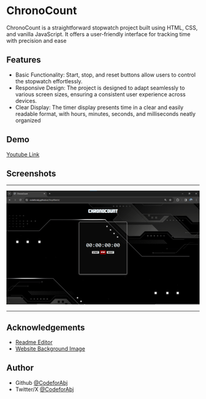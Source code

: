 
# ChronoCount

ChronoCount is a straightforward stopwatch project built using HTML, CSS, and vanilla JavaScript. It offers a user-friendly interface for tracking time with precision and ease

## Features
- Basic Functionality: Start, stop, and reset buttons allow users to control the stopwatch effortlessly.
- Responsive Design: The project is designed to adapt seamlessly to various screen sizes, ensuring a consistent user experience across devices.
- Clear Display: The timer display presents time in a clear and easily readable format, with hours, minutes, seconds, and milliseconds neatly organized
## Demo

[Youtube Link](https://youtu.be/lOU63NPWVGQ)


## Screenshots
___
![Landing Page](https://github.com/CodeforAbj/StopWatch/blob/93a2266c8e95341cd9ea792168f7f8d1a53afc47/Screenshot/Screenshot1.png)
___

## Acknowledgements

 - [Readme Editor](https://readme.so/editor)
 - [Website Background Image](https://www.freepik.com/free-vector/gradient-black-technology-background_21074660.htm#query=black%20future%20technology%20background&position=16&from_view=keyword&track=ais&uuid=a66456bb-55de-48c4-b14a-b2295653d6c4)
## Author

- Github [@CodeforAbj](https://www.github.com/@CodeforAbj)
- Twitter/X [@CodeforAbj](https://twitter.com/codeforabj)
